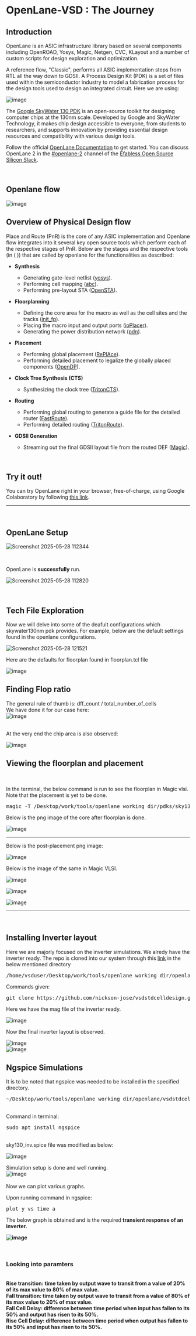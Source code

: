 # OpenLane-VSD : The Journey 

## Introduction
OpenLane is an ASIC infrastructure library based on several components including OpenROAD, Yosys, Magic, Netgen, CVC, KLayout and a number of custom scripts for design exploration and optimization.

A reference flow, "Classic", performs all ASIC implementation steps from RTL all the way down to GDSII.
A Process Design Kit (PDK) is a set of files used within the semiconductor industry to model a fabrication process for the design tools used to design an integrated circuit. Here we are using:  

![image](https://github.com/user-attachments/assets/b731135d-79bc-45c8-b96c-9bc06282ff1c)

The [Google SkyWater 130 PDK](https://github.com/google/skywater-pdk.git) is an open-source toolkit for designing computer chips at the 130nm scale. Developed by Google and SkyWater Technology, it makes chip design accessible to everyone, from students to researchers, and supports innovation by providing essential design resources and compatibility with various design tools.

Follow the official [OpenLane Documentation](https://openlane.readthedocs.io/en/latest/) to get started. You can discuss OpenLane 2 in the [#openlane-2](https://open-source-silicon.slack.com/archives/C05M85Q5GCF) channel of the [Efabless Open Source Silicon Slack](https://invite.skywater.tools/).

<br>

## Openlane flow

![image](https://github.com/user-attachments/assets/87382829-4e6c-4cd7-b2b2-b607e69be934)
 <br>

## Overview of Physical Design flow

Place and Route (PnR) is the core of any ASIC implementation and Openlane flow integrates into it several key open source tools which perform each of the respective stages of PnR. Below are the stages and the respective tools (in ( )) that are called by openlane for the functionalities as described:

- **Synthesis**
  - Generating gate-level netlist ([yosys](https://github.com/YosysHQ/yosys)).
  - Performing cell mapping ([abc](https://github.com/berkeley-abc/abc)).
  - Performing pre-layout STA ([OpenSTA](https://github.com/The-OpenROAD-Project/OpenSTA)).

- **Floorplanning**
  - Defining the core area for the macro as well as the cell sites and the tracks ([init_fp](https://github.com/The-OpenROAD-Project/OpenLane/blob/master/script/init_fp.tcl)).
  - Placing the macro input and output ports ([ioPlacer](https://github.com/The-OpenROAD-Project/OpenROAD/tree/master/src/ioPlacer)).
  - Generating the power distribution network ([pdn](https://github.com/The-OpenROAD-Project/OpenLane/blob/master/script/gen_pdn.tcl)).

- **Placement**
  - Performing global placement ([RePlAce](https://github.com/The-OpenROAD-Project/RePlAce)).
  - Performing detailed placement to legalize the globally placed components ([OpenDP](https://github.com/The-OpenROAD-Project/OpenDP)).

- **Clock Tree Synthesis (CTS)**
  - Synthesizing the clock tree ([TritonCTS](https://github.com/The-OpenROAD-Project/TritonCTS)).

- **Routing**
  - Performing global routing to generate a guide file for the detailed router ([FastRoute](https://github.com/The-OpenROAD-Project/FastRoute)).
  - Performing detailed routing ([TritonRoute](https://github.com/The-OpenROAD-Project/TritonRoute)).

- **GDSII Generation**
  - Streaming out the final GDSII layout file from the routed DEF ([Magic](http://opencircuitdesign.com/magic/)).

<br>

## Try it out!
You can try OpenLane right in your browser, free-of-charge, using Google Colaboratory by following [this link](https://colab.research.google.com/github/efabless/openlane2/blob/main/notebook.ipynb).

***

<br>

## OpenLane Setup 

![Screenshot 2025-05-28 112344](https://github.com/user-attachments/assets/b0d86a27-c753-4c9b-b213-74a1a9e1a05f)

<br>

OpenLane is <b>successfully</b> run.

![Screenshot 2025-05-28 112820](https://github.com/user-attachments/assets/467fc065-e851-4514-91c8-5dc5a65ac4de)

<br>

## Tech File Exploration

Now we will delve into some of the deafult configurations which skywater130nm pdk provides.
For example, below are the default settings found in the openlane configurations.

![Screenshot 2025-05-28 121521](https://github.com/user-attachments/assets/3939eb04-88b9-476d-88e5-1224e49990ec)


Here are the defaults for floorplan found in floorplan.tcl file

![image](https://github.com/user-attachments/assets/972067fa-c4a6-4f3f-bbd1-ea0cca75dbfb)
<br>

## Finding Flop ratio
The general rule of thumb is: dff_count / total_number_of_cells <br>
We have done it for our case here:<br>
![image](https://github.com/user-attachments/assets/93904a21-dc3a-4c8e-88a3-78bfbfa3a12f)

<br>
At the very end the chip area is also observed:<br>

![image](https://github.com/user-attachments/assets/846f3d05-e843-443b-bb81-07e383703d01)



## Viewing the floorplan and placement 
<br>

In the terminal, the below command is run to see the floorplan in Magic vlsi. Note that the placement is yet to be done.
<pre>magic -T /Desktop/work/tools/openlane_working_dir/pdks/sky130A/libs.tech/magic/sky130A.tech lef read ../../tmp/merged.lef def read picorv32a.floorplan.def &</pre>


Below is the png image of the core after floorplan is done.

![image](https://github.com/user-attachments/assets/b9542a1e-9815-4084-adfe-c332c954e853)


***

Below is the post-placement png image:

![image](https://github.com/user-attachments/assets/362d3511-fb0d-4bbd-b21d-3b9ec26e01d7)


Below is the image of the same in Magic VLSI.

![image](https://github.com/user-attachments/assets/a455e846-ede5-420e-8c1f-db454d673b8f)


![image](https://github.com/user-attachments/assets/019d217b-2fa7-4262-81ee-741a2803746a)

![image](https://github.com/user-attachments/assets/d61bc839-c071-4e93-9495-638d9bdb6004)


***
<br>

## Installing Inverter layout
Here we are majorly focused on the inverter simulations. We alredy have the inverter ready. 
The repo is cloned into our system through this [link](https://github.com/nickson-jose/vsdstdcelldesign.git) in the below mentioned directory

<pre>/home/vsduser/Desktop/work/tools/openlane_working_dir/openlane</pre>

Commands given: 
<pre>git clone https://github.com/nickson-jose/vsdstdcelldesign.git</pre>

Here we have the mag file of the inverter ready.

![image](https://github.com/user-attachments/assets/e445e921-4f03-4bed-991f-9e634625910a)


Now the final inverter layout is observed. 

![image](https://github.com/user-attachments/assets/85706177-50d9-4114-9879-73b2e93eed77)
<br>
![image](https://github.com/user-attachments/assets/21380a57-8f11-43f7-ad9d-796a4962d67b)
<br> 

## Ngspice Simulations

It is to be noted that ngspice was needed to be installed in the specified directory. 
<pre>~/Desktop/work/tools/openlane_working_dir/openlane/vsdstdcelldesign</pre>
<br>
Command in terminal:
<pre>sudo apt install ngspice</pre>
<br>
sky130_inv.spice file was modified as below:
<br>

![image](https://github.com/user-attachments/assets/dd2da34d-f9d1-4574-ba66-28692f27ffd3)
<br>

Simulation setup is done and well running.
<br>
![image](https://github.com/user-attachments/assets/f924d91b-d621-4b80-ba11-4aa0ef89cad3)
<br>
<br>
Now we can plot various graphs.
<br>

Upon running command in ngspice:
<pre>plot y vs time a</pre>
The below graph is obtained and is the required <b>transient response of an inverter<b>.
<br>

![image](https://github.com/user-attachments/assets/8f30b181-29ed-4f83-aac0-a1bd4cfa727d)

<br>

### Looking into paramters

<br>
Rise transition: time taken by output wave to transit from a value of 20% of its max value to 80% of max value.
<br>
Fall transition: time taken by output wave to transit from a value of 80% of its max value to 20% of max value.
<br>
Fall Cell Delay: difference between time period when input has fallen to its 50% and output has risen to its 50%.
<br>
Rise Cell Delay: difference between time period when output has fallen to its 50% and input has risen to its 50%.
<br>

















